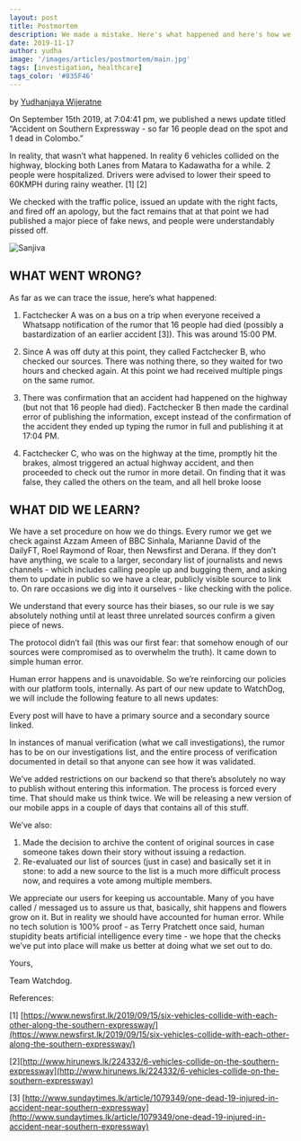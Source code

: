```yaml
---
layout: post
title: Postmortem
description: We made a mistake. Here's what happened and here's how we're fixing it.
date: 2019-11-17
author: yudha
image: '/images/articles/postmortem/main.jpg'
tags: [investigation, healthcare]
tags_color: '#835F46'
---
```

by [Yudhanjaya Wijeratne](/authors/yudha)

On September 15th 2019, at 7:04:41 pm, we published a news update titled “Accident on Southern Expressway - so far 16 people dead on the spot and 1 dead in Colombo.”

In reality, that wasn’t what happened. In reality 6 vehicles collided on the highway, blocking  both Lanes from Matara to Kadawatha for a while. 2 people were hospitalized.  Drivers were advised to lower their speed to 60KMPH during rainy weather. [1] [2]

We checked with the traffic police, issued an update with the right facts, and fired off an apology, but the fact remains that at that point we had published a major piece of fake news, and people were understandably pissed off.

![Sanjiva]({{site.baseurl}}/images/articles/postmortem/second.jpg)


## WHAT WENT WRONG?

As far as we can trace the issue, here’s what happened:

  1. Factchecker A was on a bus on a trip when everyone received a Whatsapp notification of the rumor that 16 people had died (possibly a bastardization of an earlier accident [3]). This was around 15:00 PM.

  2. Since A was off duty at this point, they called Factchecker B, who checked our sources. There was nothing there, so they waited for two hours and checked again. At this point we had received multiple pings on the same rumor.

  3. There was confirmation that an accident had happened on the highway (but not that 16 people had died). Factchecker B then made the cardinal error of publishing the information, except instead of the confirmation of the accident they ended up typing the rumor in full and publishing it at 17:04 PM.

  4. Factchecker C, who was on the highway at the time, promptly hit the brakes, almost triggered an actual highway accident, and then proceeded to check out the rumor in more detail. On finding that it was false, they called the others on the team, and all hell broke loose

## WHAT DID WE LEARN?

We have a set procedure on how we do things. Every rumor we get we check against Azzam Ameen of BBC Sinhala, Marianne David of the DailyFT, Roel Raymond of Roar, then Newsfirst and Derana. If they don’t have anything, we scale to a larger, secondary list of journalists and news channels - which includes calling people up and bugging them, and asking them to update in public so we have a clear, publicly visible source to link to. On rare occasions we dig into it ourselves - like checking with the police.

We understand that every source has their biases, so our rule is we say absolutely nothing until at least three unrelated sources confirm a given piece of news.

The protocol didn’t fail (this was our first fear: that somehow enough of our sources were compromised as to overwhelm the truth). It came down to simple human error.

Human error happens and is unavoidable. So we’re reinforcing our policies with our platform tools, internally.  As part of our new update to WatchDog, we will include the following feature to all news updates:




Every post will have to have a primary source and a secondary source linked.

In instances of manual verification (what we call investigations), the rumor has to be on our investigations list, and the entire process of verification documented in detail so that anyone can see how it was validated.

We’ve added restrictions on our backend so that there’s absolutely no way to publish without entering this information. The process is forced every time. That should make us think twice. We will be releasing a new version of our mobile apps in a couple of days that contains all of this stuff.

We’ve also:

  1. Made the decision to archive the content of original sources in case someone takes down their story without issuing a redaction.
  2. Re-evaluated our list of sources (just in case) and basically set it in stone: to add a new source to the list is a much more difficult process now, and requires a vote among multiple members.

We appreciate our users for keeping us accountable. Many of you have called / messaged us to assure us that, basically, shit happens and flowers grow on it. But in reality we should have accounted for human error. While no tech solution is 100% proof - as Terry Pratchett once said, human stupidity beats artificial intelligence every time - we hope that the checks we’ve put into place will make us better at doing what we set out to do.

Yours,

Team Watchdog.

References:

[1] [https://www.newsfirst.lk/2019/09/15/six-vehicles-collide-with-each-other-along-the-southern-expressway/](https://www.newsfirst.lk/2019/09/15/six-vehicles-collide-with-each-other-along-the-southern-expressway/)

[2][http://www.hirunews.lk/224332/6-vehicles-collide-on-the-southern-expressway](http://www.hirunews.lk/224332/6-vehicles-collide-on-the-southern-expressway)

[3] [http://www.sundaytimes.lk/article/1079349/one-dead-19-injured-in-accident-near-southern-expressway](http://www.sundaytimes.lk/article/1079349/one-dead-19-injured-in-accident-near-southern-expressway)

